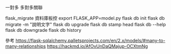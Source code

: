 
一對多 多對多關聯

flask_migrate 資料庫板控
export FLASK_APP=model.py
flask db init
flask db migrate -m "說明文字"
flask db upgrade
flask db stamp head
flask db --help
flask db downgrade
flask db history

參考
https://flask-sqlalchemy.palletsprojects.com/en/2.x/models/#many-to-many-relationships
https://hackmd.io/AfOvUnDaQMajup-OCXtmNg